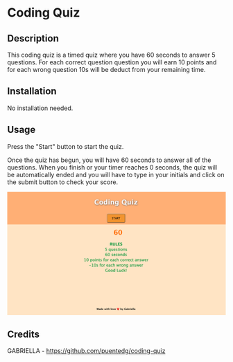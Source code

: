 # Coding Quiz

## Description

This coding quiz is a timed quiz where you have 60 seconds to answer 5 questions. For each correct question question you will earn 10 points and for each wrong question 10s will be deduct from your remaining time.

## Installation

No installation needed. 

## Usage

Press the "Start" button to start the quiz.

Once the quiz has begun, you will have 60 seconds to answer all of the questions. When you finish or your timer reaches 0 seconds, the quiz will be automatically ended and you will have to type in your initials and click on the submit button to check your score.

<img src="./assets/ScreenShot.png" alt="A screenshot of the homepage of the quiz">

## Credits

GABRIELLA - https://github.com/puentedg/coding-quiz

